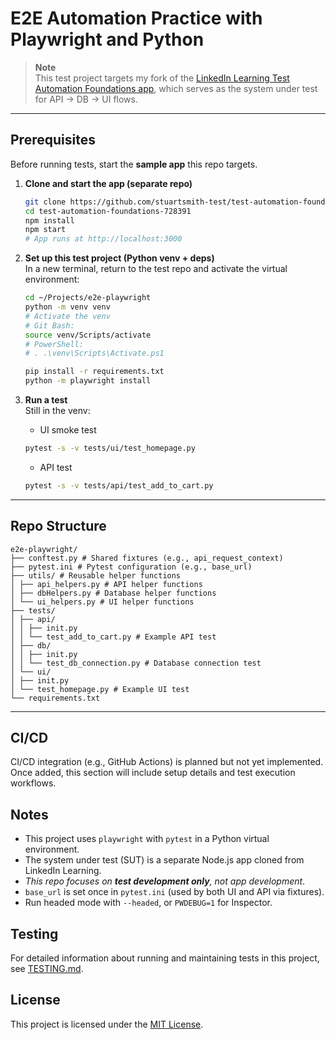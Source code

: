 # E2E Automation Practice with Playwright and Python

> **Note**  
> This test project targets my fork of the [LinkedIn Learning Test Automation Foundations app](https://github.com/stuartsmith-test/test-automation-foundations-728391), which serves as the system under test for API → DB → UI flows.

---

## Prerequisites

Before running tests, start the **sample app** this repo targets.

1. **Clone and start the app (separate repo)**
   ```bash
   git clone https://github.com/stuartsmith-test/test-automation-foundations-728391.git
   cd test-automation-foundations-728391
   npm install
   npm start
   # App runs at http://localhost:3000

   ```

2. **Set up this test project (Python venv + deps)**  
   In a new terminal, return to the test repo and activate the virtual environment:
   ```bash
   cd ~/Projects/e2e-playwright
   python -m venv venv
   # Activate the venv
   # Git Bash:
   source venv/Scripts/activate  
   # PowerShell:
   # . .\venv\Scripts\Activate.ps1

   pip install -r requirements.txt
   python -m playwright install
   ```

3. **Run a test**  
   Still in the venv:
   - UI smoke test
   ```bash
   pytest -s -v tests/ui/test_homepage.py

   ```
   - API test
   ```bash
   pytest -s -v tests/api/test_add_to_cart.py
   ```


---

## Repo Structure

```text
e2e-playwright/
├── conftest.py # Shared fixtures (e.g., api_request_context)
├── pytest.ini # Pytest configuration (e.g., base_url)
├── utils/ # Reusable helper functions
│ ├── api_helpers.py # API helper functions
│ ├── dbHelpers.py # Database helper functions
│ └── ui_helpers.py # UI helper functions
├── tests/
│ ├── api/
│ │ ├── init.py
│ │ └── test_add_to_cart.py # Example API test
│ ├── db/
│ │ ├── init.py
│ │ └── test_db_connection.py # Database connection test
│ └── ui/
│ ├── init.py
│ └── test_homepage.py # Example UI test
└── requirements.txt
```

---
## CI/CD

CI/CD integration (e.g., GitHub Actions) is planned but not yet implemented. Once added, this section will include setup details and test execution workflows.

## Notes

- This project uses `playwright` with `pytest` in a Python virtual environment.
- The system under test (SUT) is a separate Node.js app cloned from LinkedIn Learning.
- *This repo focuses on **test development only**, not app development*.
- `base_url` is set once in `pytest.ini` (used by both UI and API via fixtures).
- Run headed mode with `--headed`, or `PWDEBUG=1` for Inspector.

## Testing
For detailed information about running and maintaining tests in this project, see [TESTING.md](TESTING.md).

## License

This project is licensed under the [MIT License](LICENSE).
